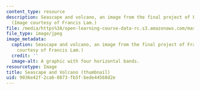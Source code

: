 ```yaml
---
content_type: resource
description: Seascape and volcano, an image from the final project of Francis Lam.
  (Image courtesy of Francis Lam.)
file: /media/https%3A/open-learning-course-data-rc.s3.amazonaws.com/mas-965-social-visualization-fall-2004/9036e42f2ca60873fb5fbede44568d2e_mas-965f04.jpg
file_type: image/jpeg
image_metadata:
  caption: Seascape and volcano, an image from the final project of Francis Lam. (Image
    courtesy of Francis Lam.)
  credit: ''
  image-alt: A graphic with four horizontal bands.
resourcetype: Image
title: Seascape and Volcano (thumbnail)
uid: 9036e42f-2ca6-0873-fb5f-bede44568d2e
---
```

